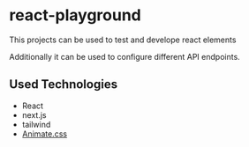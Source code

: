 # react-playground

This projects can be used to test and develope react elements

Additionally it can be used to configure different API endpoints.

## Used Technologies

- React
- next.js
- tailwind
- [Animate.css](https://animate.style/)

